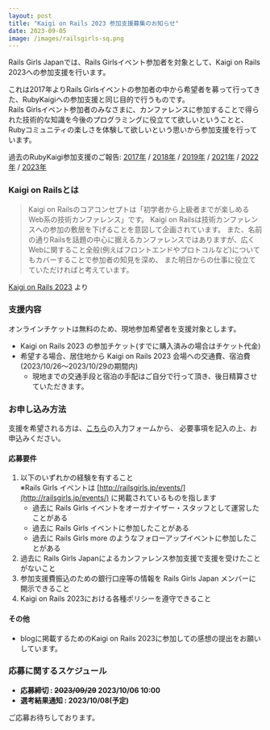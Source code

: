```yaml
---
layout: post
title: "Kaigi on Rails 2023 参加支援募集のお知らせ"
date: 2023-09-05
image: /images/railsgirls-sq.png
---
```

Rails Girls Japanでは、Rails Girlsイベント参加者を対象として、Kaigi on Rails 2023への参加支援を行います。

これは2017年よりRails Girlsイベントの参加者の中から希望者を募って行ってきた、RubyKaigiへの参加支援と同じ目的で行うものです。<br>
Rails Girlsイベント参加者のみなさまに、カンファレンスに参加することで得られた技術的な知識を今後のプログラミングに役立てて欲しいということと、
Rubyコミュニティの楽しさを体験して欲しいという思いから参加支援を行っています。

過去のRubyKaigi参加支援のご報告:
<a href="/2017/09/23/rubykaigi2017-support-for-alumni/">2017年</a> /
<a href="/2018/12/04/rubykaigi2018-support-for-alumni/">2018年</a> /
<a href="/2019/06/04/rubykaigi2019-support-for-alumni/">2019年</a> /
<a href="/2021/11/21/rubykaigi2021-support-for-alumni/">2021年</a> /
<a href="/2022/12/01/rubykaigi2022-support-for-alumni/">2022年</a> /
<a href="/2023/06/16/rubykaigi2023-support-for-alumni/">2023年</a>

### Kaigi on Railsとは
<blockquote>
  <p>
    Kaigi on Railsのコアコンセプトは「初学者から上級者までが楽しめるWeb系の技術カンファレンス」です。
    Kaigi on Railsは技術カンファレンスへの参加の敷居を下げることを意図して企画されています。
    また、名前の通りRailsを話題の中心に据えるカンファレンスではありますが、広くWebに関すること全般(例えばフロントエンドやプロトコルなど)についてもカバーすることで参加者の知見を深め、
    また明日からの仕事に役立てていただければと考えています。
  </p>
</blockquote>

[Kaigi on Rails 2023](https://kaigionrails.org/2023/) より

### 支援内容

オンラインチケットは無料のため、現地参加希望者を支援対象とします。

* Kaigi on Rails 2023 の参加チケット(すでに購入済みの場合はチケット代金)
* 希望する場合、居住地から Kaigi on Rails 2023 会場への交通費、宿泊費(2023/10/26〜2023/10/29の期間内)
  * 現地までの交通手段と宿泊の手配はご自分で行って頂き、後日精算させていただきます。

### お申し込み方法

支援を希望される方は、<a href="https://forms.gle/JHN8x6LUMjCHuym46" target="_blank" rel="noopener noreferrer">こちら</a>の入力フォームから、
必要事項を記入の上、お申込みください。

#### 応募要件
1. 以下のいずれかの経験を有すること<br>
  ※Rails Girls イベントは [http://railsgirls.jp/events/](http://railsgirls.jp/events/) に掲載されているものを指します
    * 過去に Rails Girls イベントをオーガナイザー・スタッフとして運営したことがある
    * 過去に Rails Girls イベントに参加したことがある
    * 過去に Rails Girls more のようなフォローアップイベントに参加したことがある
1. 過去に Rails Girls Japanによるカンファレンス参加支援で支援を受けたことがないこと
1. 参加支援費振込のための銀行口座等の情報を Rails Girls Japan メンバーに開示できること
1. Kaigi on Rails 2023における各種ポリシーを遵守できること

#### その他
* blogに掲載するためのKaigi on Rails 2023に参加しての感想の提出をお願いしています。

### 応募に関するスケジュール

* **応募締切 : ~~2023/09/29~~ 2023/10/06 10:00**
* **選考結果通知 : 2023/10/08(予定)**

ご応募お待ちしております。
